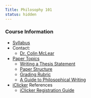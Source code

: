 ```yaml
---
Title: Philosophy 101
status: hidden
---
```


### Course Information ###

<!-- - [Assignment Schedule]({filename}/pages/phil101/101Assignments.md) -->
- [Syllabus]({filename}/pdfs/phil101/IntroSyllabus.pdf)
- Contact: 
    - [Dr. Colin McLear]({filename}/pages/Contact.md)
    <!-- - Zachery Garrett --> 
    <!--     - [Email](mailto:zackgarrett127@gmail.com) -->
    <!--     - Office hours: T: 11:30-12:30, W: 1:30-2:30 in Oldfather Hall, 1022 --> 
    <!-- - Kevin Patton --> 
    <!--     - [Email](mailto:kp12584@gmail.com) -->
    <!--     - Office hours: M: 12-1, W: 2:30-3:30 in Oldfather Hall, 1022 --> 
- [Paper Topics]({filename}/pages/phil101/101PaperTopics.md)
    + [Writing a Thesis Statement]({filename}/pdfs/phil101/ThesisOverview.pdf)
    + [Paper Structure]({filename}/pdfs/phil101/PaperStructure.pdf)
    + [Grading Rubric]({filename}/pdfs/phil101/PaperRubric.pdf)
    + [A Guide to Philosophical Writing](http://writingproject.fas.harvard.edu/files/hwp/files/philosophical_writing.pdf)
- [iClicker](http://its.unl.edu/srs) References
    + [iClicker Registration Guide](http://its.unl.edu/pdfs/Student%20Registration%20Steps.pdf)
